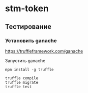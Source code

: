 # stm-token

## Тестирование

### Установить ganache 
https://truffleframework.com/ganache

Запустить ganache

```
npm install -g truffle

truffle compile
truffle migrate
truffle test
```
